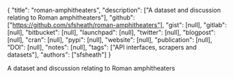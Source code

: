 {
  "title": "roman-amphitheaters",
  "description": ["A dataset and discussion relating to Roman amphitheaters"],
  "github": ["https://github.com/sfsheath/roman-amphitheaters"],
  "gist": [null],
  "gitlab": [null],
  "bitbucket": [null],
  "launchpad": [null],
  "twitter": [null],
  "blogpost": [null],
  "cran": [null],
  "pypi": [null],
  "website": [null],
  "publication": [null],
  "DOI": [null],
  "notes": [null],
  "tags": ["API interfaces, scrapers and datasets"],
  "authors": ["sfsheath"]
}

<!-- Generated by csv2md.R – do not edit by hand -->

A dataset and discussion relating to Roman amphitheaters